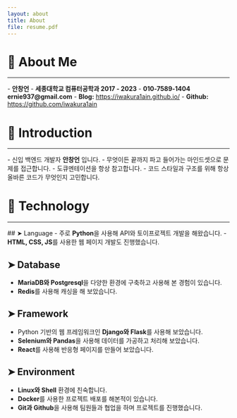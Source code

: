 ```yaml
---
layout: about
title: About
file: resume.pdf
---
```


# 👤 About Me
<hr>
- <b>안창언</b>
- <b>세종대학교 컴퓨터공학과 2017 - 2023</b>
- <b>010-7589-1404 ernie937@gmail.com</b>
- <b>Blog:</b> <a href="https://iwakura1ain.github.io/">https://iwakura1ain.github.io/</a>
- <b>Github:</b> <a href="https://github.com/iwakura1ain">https://github.com/iwakura1ain</a>

# 🔎 Introduction
<hr>
- 신입 백엔드 개발자 <b>안창언</b> 입니다. 
- 무엇이든 끝까지 파고 들어가는 마인드셋으로 문제를 접근합니다. 
- 도큐멘테이션을 항상 참고합니다.
- 코드 스타일과 구조를 위해 항상 올바른 코드가 무엇인지 고민합니다. 

# 🤖 Technology
<hr>
<div id="stack-location"></div>
## ➤ Language
- 주로 <b>Python</b>을 사용해 API와 토이프로젝트 개발을 해왔습니다. 
- <b>HTML, CSS, JS</b>를 사용한 웹 페이지 개발도 진행했습니다. 

## ➤ Database
- <b>MariaDB와 Postgresql</b>을 다양한 환경에 구축하고 사용해 본 경험이 있습니다. 
- <b>Redis</b>를 사용해 캐싱을 해 보았습니다. 

## ➤ Framework 
- Python 기반의 웹 프레임워크인 <b>Django와 Flask</b>를 사용해 보았습니다. 
- <b>Selenium와 Pandas</b>을 사용해 데이터를 가공하고 처리해 보았습니다.
- <b>React</b>를 사용해 반응형 페이지를 만들어 보았습니다.

## ➤ Environment
- <b>Linux와 Shell</b> 환경에 친숙합니다. 
- <b>Docker</b>를 사용한 프로젝트 배포를 해본적이 있습니다.
- <b>Git과 Github</b>을 사용해 팀원들과 협업을 하며 프로젝트를 진행했습니다.

